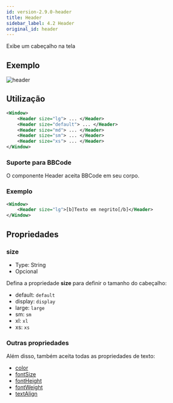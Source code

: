 ```yaml
---
id: version-2.9.0-header
title: Header
sidebar_label: 4.2 Header
original_id: header
---
```



Exibe um cabeçalho na tela

## Exemplo

![header](assets/images_components/v2.0.0/header.png)

## Utilização

```xml
<Window>
    <Header size="lg"> ... </Header>
    <Header size="default"> ... </Header>
    <Header size="md"> ... </Header>
    <Header size="sm"> ... </Header>
    <Header size="xs"> ... </Header>
</Window>
```
### Suporte para BBCode

O componente Header aceita BBCode em seu corpo.

### Exemplo

```xml
<Window>
    <Header size="lg">[b]Texto em negrito[/b]</Header>
</Window>
```

## Propriedades

### size

- Type: String
- Opcional

Defina a propriedade **size** para definir o tamanho do cabeçalho:

* default: `default`
* display: `display`
* large: `large`
* sm: `sm`
* xl: `xl`
* xs: `xs`

### Outras propriedades

Além disso, também aceita todas as propriedades de texto:

* [color](colorText.md)
* [fontSize](fontSizes.md)
* [fontHeight](fontHeight.md)
* [fontWeight](fontWeight.md)
* [textAlign](textAlign.md)

